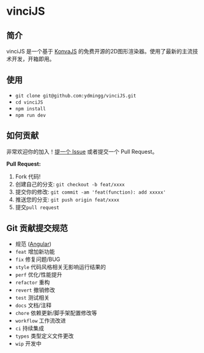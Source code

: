 # vinciJS

## 简介

vinciJS 是一个基于 [KonvaJS](https://github.com/konvajs/konva) 的免费开源的2D图形渲染器。使用了最新的主流技术开发，开箱即用。


## 使用

- `git clone git@github.com:ydmingg/vinciJS.git`
- `cd vinciJS`
- `npm install`
- `npm run dev`


## 如何贡献

非常欢迎你的加入！[提一个 Issue](https://github.com/ydmingg/vinciJS/issues/new) 或者提交一个 Pull
Request。

**Pull Request:**

1. Fork 代码!
2. 创建自己的分支: `git checkout -b feat/xxxx`
3. 提交你的修改: `git commit -am 'feat(function): add xxxxx'`
4. 推送您的分支: `git push origin feat/xxxx`
5. 提交`pull request`


## Git 贡献提交规范

- 规范 ([Angular](https://github.com/conventional-changelog/conventional-changelog/tree/master/packages/conventional-changelog-angular))
- `feat` 增加新功能
- `fix` 修复问题/BUG
- `style` 代码风格相关无影响运行结果的
- `perf` 优化/性能提升
- `refactor` 重构
- `revert` 撤销修改
- `test` 测试相关
- `docs` 文档/注释
- `chore` 依赖更新/脚手架配置修改等
- `workflow` 工作流改进
- `ci` 持续集成
- `types` 类型定义文件更改
- `wip` 开发中